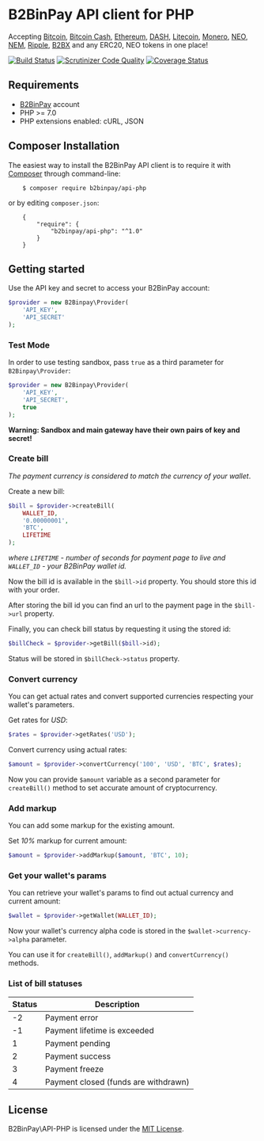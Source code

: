 # B2BinPay API client for PHP

Accepting [Bitcoin](https://bitcoin.org/), [Bitcoin Cash](https://www.bitcoincash.org/), [Ethereum](https://www.ethereum.org/), [DASH](https://www.dash.org/), [Litecoin](https://litecoin.org/), [Monero](https://getmonero.org/), [NEO](https://neo.org), [NEM](https://nem.io/), [Ripple](https://ripple.com/), [B2BX](https://b2bx.org/) and any ERC20, NEO tokens in one place!

[![Build Status](https://travis-ci.org/b2binpay/api-php.svg?branch=master)](https://travis-ci.org/b2binpay/api-php) [![Scrutinizer Code Quality](https://scrutinizer-ci.com/g/b2binpay/api-php/badges/quality-score.png?b=master)](https://scrutinizer-ci.com/g/b2binpay/api-php/?branch=master) [![Coverage Status](https://coveralls.io/repos/github/b2binpay/api-php/badge.svg?branch=master)](https://coveralls.io/github/b2binpay/api-php?branch=master)

## Requirements

+ [B2BinPay](https://www.b2binpay.com) account
+ PHP >= 7.0
+ PHP extensions enabled: cURL, JSON

## Composer Installation

The easiest way to install the B2BinPay API client is to require it with [Composer](http://getcomposer.org/doc/00-intro.md) through command-line:
```
    $ composer require b2binpay/api-php
```
or by editing `composer.json`:
```
    {
        "require": {
            "b2binpay/api-php": "^1.0"
        }
    }
```

## Getting started

Use the API key and secret to access your B2BinPay account:

```php
$provider = new B2Binpay\Provider(
    'API_KEY',
    'API_SECRET'
);
``` 

### Test Mode

In order to use testing sandbox, pass `true` as a third parameter for `B2Binpay\Provider`:

```php
$provider = new B2Binpay\Provider(
    'API_KEY',
    'API_SECRET',
    true
);
``` 

**Warning: Sandbox and main gateway have their own pairs of key and secret!**

### Create bill

_The payment currency is considered to match the currency of your wallet_.

Create a new bill:

```php
$bill = $provider->createBill(
    WALLET_ID,
    '0.00000001',
    'BTC',
    LIFETIME
);
```
_where `LIFETIME` - number of seconds for payment page to live and `WALLET_ID` - your B2BinPay wallet id._

Now the bill id is available in the `$bill->id` property. You should store this id with your order.

After storing the bill id you can find an url to the payment page in the `$bill->url` property.  

Finally, you can check bill status by requesting it using the stored id:

```php
$billCheck = $provider->getBill($bill->id);
```

Status will be stored in `$billCheck->status` property.

### Convert currency

You can get actual rates and convert supported currencies respecting your wallet's parameters.

Get rates for _USD_:

```php
$rates = $provider->getRates('USD');
```

Convert currency using actual rates:

```php
$amount = $provider->convertCurrency('100', 'USD', 'BTC', $rates);
```

Now you can provide `$amount` variable as a second parameter for `createBill()` method to set accurate amount of cryptocurrency.

### Add markup

You can add some markup for the existing amount.

Set _10%_ markup for current amount:

```php
$amount = $provider->addMarkup($amount, 'BTC', 10);
```

### Get your wallet's params

You can retrieve your wallet's params to find out actual currency and current amount:

```php
$wallet = $provider->getWallet(WALLET_ID);
```

Now your wallet's currency alpha code is stored in the `$wallet->currency->alpha` parameter.

You can use it for `createBill()`, `addMarkup()` and `convertCurrency()` methods.

### List of bill statuses

| Status | Description |
| --- | --- |
| -2 | Payment error |
| -1 | Payment lifetime is exceeded |
| 1 | Payment pending |
| 2 | Payment success |
| 3 | Payment freeze |
| 4 | Payment closed (funds are withdrawn) |

## License
   
B2BinPay\API-PHP is licensed under the [MIT License](https://github.com/b2binpay/api-php/blob/master/LICENSE).

